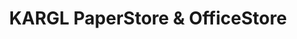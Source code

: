---
title: "KARGL PaperStore & OfficeStore"
url: /muelheim-kaerlich/kargl-paperstore-und-officestore/
shop: Schreibwaren
---